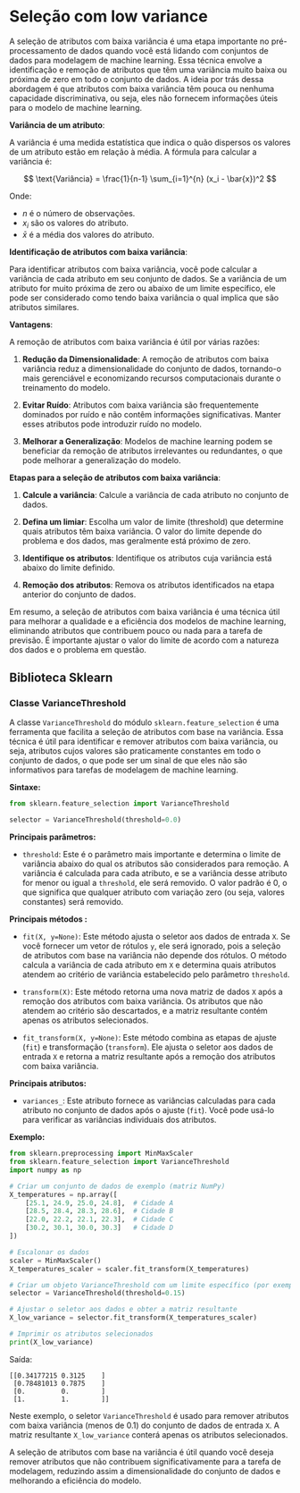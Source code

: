 # Seleção com low variance

A seleção de atributos com baixa variância é uma etapa importante no pré-processamento de dados quando você está lidando com conjuntos de dados para modelagem de machine learning. Essa técnica envolve a identificação e remoção de atributos que têm uma variância muito baixa ou próxima de zero em todo o conjunto de dados. A ideia por trás dessa abordagem é que atributos com baixa variância têm pouca ou nenhuma capacidade discriminativa, ou seja, eles não fornecem informações úteis para o modelo de machine learning.

**Variância de um atributo**:

A variância é uma medida estatística que indica o quão dispersos os valores de um atributo estão em relação à média. A fórmula para calcular a variância é:

$$
\text{Variância} = \frac{1}{n-1} \sum_{i=1}^{n} (x_i - \bar{x})^2
$$

Onde:

- $n$ é o número de observações.
- $x_i$ são os valores do atributo.
- $\bar{x}$ é a média dos valores do atributo.

**Identificação de atributos com baixa variância**:

Para identificar atributos com baixa variância, você pode calcular a variância de cada atributo em seu conjunto de dados. Se a variância de um atributo for muito próxima de zero ou abaixo de um limite específico, ele pode ser considerado como tendo baixa variância o qual implica que são atributos similares.

**Vantagens**:

A remoção de atributos com baixa variância é útil por várias razões:

1. **Redução da Dimensionalidade**: A remoção de atributos com baixa variância reduz a dimensionalidade do conjunto de dados, tornando-o mais gerenciável e economizando recursos computacionais durante o treinamento do modelo.

2. **Evitar Ruído**: Atributos com baixa variância são frequentemente dominados por ruído e não contêm informações significativas. Manter esses atributos pode introduzir ruído no modelo.

3. **Melhorar a Generalização**: Modelos de machine learning podem se beneficiar da remoção de atributos irrelevantes ou redundantes, o que pode melhorar a generalização do modelo.

**Etapas para a seleção de atributos com baixa variância**:

1. **Calcule a variância**: Calcule a variância de cada atributo no conjunto de dados.

2. **Defina um limiar**: Escolha um valor de limite (threshold) que determine quais atributos têm baixa variância. O valor do limite depende do problema e dos dados, mas geralmente está próximo de zero.

3. **Identifique os atributos**: Identifique os atributos cuja variância está abaixo do limite definido.

4. **Remoção dos atributos**: Remova os atributos identificados na etapa anterior do conjunto de dados.

Em resumo, a seleção de atributos com baixa variância é uma técnica útil para melhorar a qualidade e a eficiência dos modelos de machine learning, eliminando atributos que contribuem pouco ou nada para a tarefa de previsão. É importante ajustar o valor do limite de acordo com a natureza dos dados e o problema em questão.

## Biblioteca Sklearn

### Classe VarianceThreshold

A classe `VarianceThreshold` do módulo `sklearn.feature_selection` é uma ferramenta que facilita a seleção de atributos com base na variância. Essa técnica é útil para identificar e remover atributos com baixa variância, ou seja, atributos cujos valores são praticamente constantes em todo o conjunto de dados, o que pode ser um sinal de que eles não são informativos para tarefas de modelagem de machine learning.

**Sintaxe:**

```python
from sklearn.feature_selection import VarianceThreshold

selector = VarianceThreshold(threshold=0.0)
```

**Principais parâmetros:**

- `threshold`: Este é o parâmetro mais importante e determina o limite de variância abaixo do qual os atributos são considerados para remoção. A variância é calculada para cada atributo, e se a variância desse atributo for menor ou igual a `threshold`, ele será removido. O valor padrão é 0, o que significa que qualquer atributo com variação zero (ou seja, valores constantes) será removido.

**Principais métodos :**

- `fit(X, y=None)`: Este método ajusta o seletor aos dados de entrada `X`. Se você fornecer um vetor de rótulos `y`, ele será ignorado, pois a seleção de atributos com base na variância não depende dos rótulos. O método calcula a variância de cada atributo em `X` e determina quais atributos atendem ao critério de variância estabelecido pelo parâmetro `threshold`.

- `transform(X)`: Este método retorna uma nova matriz de dados `X` após a remoção dos atributos com baixa variância. Os atributos que não atendem ao critério são descartados, e a matriz resultante contém apenas os atributos selecionados.

- `fit_transform(X, y=None)`: Este método combina as etapas de ajuste (`fit`) e transformação (`transform`). Ele ajusta o seletor aos dados de entrada `X` e retorna a matriz resultante após a remoção dos atributos com baixa variância.

**Principais atributos:**

- `variances_`: Este atributo fornece as variâncias calculadas para cada atributo no conjunto de dados após o ajuste (`fit`). Você pode usá-lo para verificar as variâncias individuais dos atributos.


**Exemplo:**

```python
from sklearn.preprocessing import MinMaxScaler
from sklearn.feature_selection import VarianceThreshold
import numpy as np

# Criar um conjunto de dados de exemplo (matriz NumPy)
X_temperatures = np.array([
    [25.1, 24.9, 25.0, 24.8],  # Cidade A
    [28.5, 28.4, 28.3, 28.6],  # Cidade B
    [22.0, 22.2, 22.1, 22.3],  # Cidade C
    [30.2, 30.1, 30.0, 30.3]   # Cidade D
])

# Escalonar os dados
scaler = MinMaxScaler()
X_temperatures_scaler = scaler.fit_transform(X_temperatures)

# Criar um objeto VarianceThreshold com um limite específico (por exemplo, 0.1)
selector = VarianceThreshold(threshold=0.15)

# Ajustar o seletor aos dados e obter a matriz resultante
X_low_variance = selector.fit_transform(X_temperatures_scaler)

# Imprimir os atributos selecionados
print(X_low_variance)
```

Saída:

```
[[0.34177215 0.3125    ]
 [0.78481013 0.7875    ]
 [0.         0.        ]
 [1.         1.        ]]
```

Neste exemplo, o seletor `VarianceThreshold` é usado para remover atributos com baixa variância (menos de 0.1) do conjunto de dados de entrada `X`. A matriz resultante `X_low_variance` conterá apenas os atributos selecionados.

A seleção de atributos com base na variância é útil quando você deseja remover atributos que não contribuem significativamente para a tarefa de modelagem, reduzindo assim a dimensionalidade do conjunto de dados e melhorando a eficiência do modelo.
